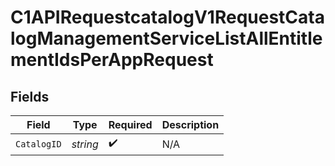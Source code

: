 # C1APIRequestcatalogV1RequestCatalogManagementServiceListAllEntitlementIdsPerAppRequest


## Fields

| Field              | Type               | Required           | Description        |
| ------------------ | ------------------ | ------------------ | ------------------ |
| `CatalogID`        | *string*           | :heavy_check_mark: | N/A                |